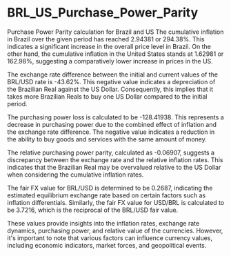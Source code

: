 # BRL_US_Purchase_Power_Parity
Purchase Power Parity calculation for Brazil and US
The cumulative inflation in Brazil over the given period has reached 2.94381 or 294.38%. This indicates a significant increase in the overall price level in Brazil. On the other hand, the cumulative inflation in the United States stands at 1.62981 or 162.98%, suggesting a comparatively lower increase in prices in the US.

The exchange rate difference between the initial and current values of the BRL/USD rate is -43.62%. This negative value indicates a depreciation of the Brazilian Real against the US Dollar. Consequently, this implies that it takes more Brazilian Reals to buy one US Dollar compared to the initial period.

The purchasing power loss is calculated to be -128.41938. This represents a decrease in purchasing power due to the combined effect of inflation and the exchange rate difference. The negative value indicates a reduction in the ability to buy goods and services with the same amount of money.

The relative purchasing power parity, calculated as -0.06907, suggests a discrepancy between the exchange rate and the relative inflation rates. This indicates that the Brazilian Real may be overvalued relative to the US Dollar when considering the cumulative inflation rates.

The fair FX value for BRL/USD is determined to be 0.2687, indicating the estimated equilibrium exchange rate based on certain factors such as inflation differentials. Similarly, the fair FX value for USD/BRL is calculated to be 3.7216, which is the reciprocal of the BRL/USD fair value.

These values provide insights into the inflation rates, exchange rate dynamics, purchasing power, and relative value of the currencies. However, it's important to note that various factors can influence currency values, including economic indicators, market forces, and geopolitical events.





